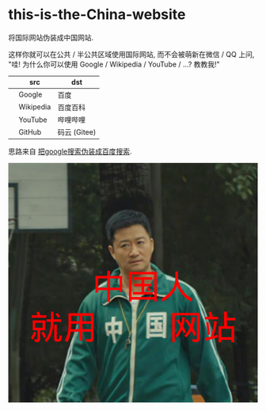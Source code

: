 # this-is-the-China-website

将国际网站伪装成中国网站.

这样你就可以在公共 / 半公共区域使用国际网站, 而不会被萌新在微信 / QQ 上问, "哇! 为什么你可以使用 Google / Wikipedia / YouTube / ...? 教教我!"

|   | src | dst |
| - | --- | --- |
|   | Google | 百度 |
|   | Wikipedia | 百度百科 |
|   | YouTube | 哔哩哔哩 |
|   | GitHub | 码云 (Gitee) |

思路来自 [把google搜索伪装成百度搜索](https://greasyfork.org/en/scripts/372883-%E6%8A%8Agoogle%E6%90%9C%E7%B4%A2%E4%BC%AA%E8%A3%85%E6%88%90%E7%99%BE%E5%BA%A6%E6%90%9C%E7%B4%A2).

![中国人就用中国网站](./jing.png)
